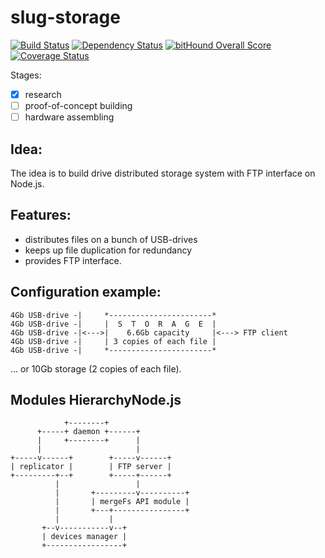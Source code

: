 # slug-storage

[![Build Status](https://travis-ci.org/antonfisher/slug-storage.svg?branch=master)](https://travis-ci.org/antonfisher/slug-storage)
[![Dependency Status](https://dependencyci.com/github/antonfisher/slug-storage/badge)](https://dependencyci.com/github/antonfisher/slug-storage)
[![bitHound Overall Score](https://www.bithound.io/github/antonfisher/slug-storage/badges/score.svg)](https://www.bithound.io/github/antonfisher/slug-storage)
[![Coverage Status](https://coveralls.io/repos/github/antonfisher/slug-storage/badge.svg?branch=master)](https://coveralls.io/github/antonfisher/slug-storage?branch=master)

Stages:
- [x] research
- [ ] proof-of-concept building
- [ ] hardware assembling

## Idea:

The idea is to build drive distributed storage system with FTP interface on Node.js.

## Features:
- distributes files on a bunch of USB-drives
- keeps up file duplication for redundancy
- provides FTP interface.

## Configuration example:
```
4Gb USB-drive -|     *-----------------------*
4Gb USB-drive -|     |  S  T  O  R  A  G  E  |
4Gb USB-drive -|<--->|    6.6Gb capacity     |<---> FTP client
4Gb USB-drive -|     | 3 copies of each file |
4Gb USB-drive -|     *-----------------------*
```
... or 10Gb storage (2 copies of each file).


## Modules HierarchyNode.js 
```
            +--------+
      +-----+ daemon +------+
      |     +--------+      |
      |                     |
+-----v------+        +-----v------+
| replicator |        | FTP server |
+---------+--+        +-----+------+
          |                 |
          |       +---------v----------+
          |       | mergeFs API module |
          |       +---+----------------+
          |           |
       +--v-----------v--+
       | devices manager |
       +-----------------+
```
